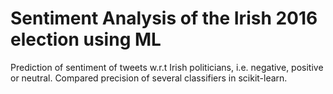 # Sentiment Analysis of the Irish 2016 election using ML

Prediction of sentiment of tweets w.r.t Irish politicians, i.e. negative, positive or neutral. Compared precision of several classifiers in scikit-learn.   
